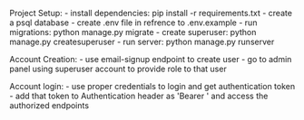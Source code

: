 Project Setup:
    - install dependencies: pip install -r requirements.txt
    - create a psql database
    - create .env file in refrence to .env.example
    - run migrations: python manage.py migrate
    - create superuser: python manage.py createsuperuser
    - run server: python manage.py runserver

Account Creation:
    - use email-signup endpoint to create user
    - go to admin panel using superuser account to provide role to that user

Account login:
    - use proper credentials to login and get authentication token
    - add that token to Authentication header as 'Bearer <token>' and access the authorized endpoints


